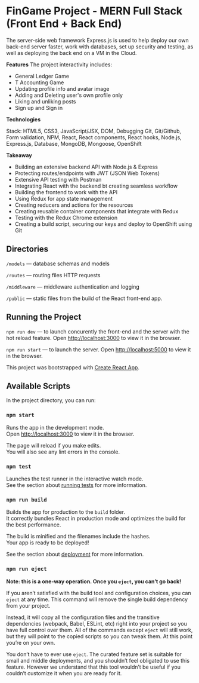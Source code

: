 # FinGame Project - MERN Full Stack (Front End + Back End)

The server-side web framework Express.js is used to help deploy our own back-end server faster, work with databases, set up security and testing, as well as deploying the back end on a VM in the Cloud. 

**Features**
The project interactivity includes:

- General Ledger Game
- T Accounting Game
- Updating profile info and avatar image
- Adding and Deleting user's own profile only
- Liking and unliking posts
- Sign up and Sign in

**Technologies**

Stack: HTML5, CSS3, JavaScript/JSX, DOM, Debugging Git, Git/Github, Form validation, NPM, React, React components, React hooks, Node.js, Express.js, Database, MongoDB, Mongoose, OpenShift

**Takeaway**
- Building an extensive backend API with Node.js & Express
- Protecting routes/endpoints with JWT (JSON Web Tokens)
- Extensive API testing with Postman
- Integrating React with the backend bt creating seamless workflow
- Building the frontend to work with the API
- Using Redux for app state management
- Creating reducers and actions for the resources
- Creating reusable container components that integrate with Redux
- Testing with the Redux Chrome extension
- Creating a build script, securing our keys and deploy to OpenShift using Git

## Directories

`/models` — database schemas and models

`/routes` — routing files HTTP requests

`/middleware` — middleware authentication and logging

`/public` — static files from the build of the React front-end app.

## Running the Project

`npm run dev` — to launch concurently the front-end and the server with the hot reload feature.
Open [http://localhost:3000](http://localhost:3000) to view it in the browser.

`npm run start` — to launch the server.
Open [http://localhost:5000](http://localhost:5000) to view it in the browser.


This project was bootstrapped with [Create React App](https://github.com/facebook/create-react-app).

## Available Scripts

In the project directory, you can run:

### `npm start`

Runs the app in the development mode.<br />
Open [http://localhost:3000](http://localhost:3000) to view it in the browser.

The page will reload if you make edits.<br />
You will also see any lint errors in the console.

### `npm test`

Launches the test runner in the interactive watch mode.<br />
See the section about [running tests](https://facebook.github.io/create-react-app/docs/running-tests) for more information.

### `npm run build`

Builds the app for production to the `build` folder.<br />
It correctly bundles React in production mode and optimizes the build for the best performance.

The build is minified and the filenames include the hashes.<br />
Your app is ready to be deployed!

See the section about [deployment](https://facebook.github.io/create-react-app/docs/deployment) for more information.

### `npm run eject`

**Note: this is a one-way operation. Once you `eject`, you can’t go back!**

If you aren’t satisfied with the build tool and configuration choices, you can `eject` at any time. This command will remove the single build dependency from your project.

Instead, it will copy all the configuration files and the transitive dependencies (webpack, Babel, ESLint, etc) right into your project so you have full control over them. All of the commands except `eject` will still work, but they will point to the copied scripts so you can tweak them. At this point you’re on your own.

You don’t have to ever use `eject`. The curated feature set is suitable for small and middle deployments, and you shouldn’t feel obligated to use this feature. However we understand that this tool wouldn’t be useful if you couldn’t customize it when you are ready for it.
